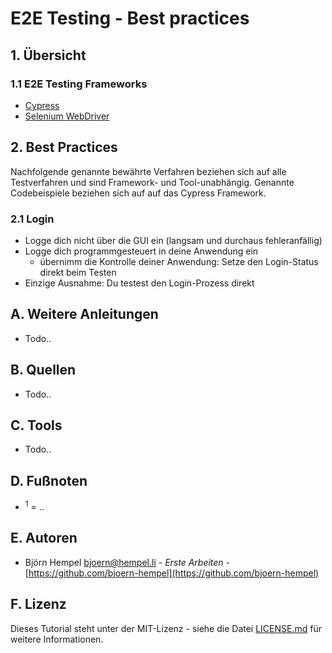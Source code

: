 # E2E Testing - Best practices

## 1. Übersicht

### 1.1 E2E Testing Frameworks

* [Cypress](https://www.cypress.io)
* [Selenium WebDriver](https://www.seleniumhq.org/projects/webdriver)

## 2. Best Practices

Nachfolgende genannte bewährte Verfahren beziehen sich auf alle Testverfahren und sind Framework- und Tool-unabhängig. Genannte Codebeispiele beziehen sich auf auf das Cypress Framework.

### 2.1 Login

* Logge dich nicht über die GUI ein (langsam und durchaus fehleranfällig)
* Logge dich programmgesteuert in deine Anwendung ein
  * übernimm die Kontrolle deiner Anwendung: Setze den Login-Status direkt beim Testen
* Einzige Ausnahme: Du testest den Login-Prozess direkt

## A. Weitere Anleitungen

* Todo..

## B. Quellen

* Todo..

## C. Tools

* Todo..

## D. Fußnoten

* <sup>1</sup> = ..

## E. Autoren

* Björn Hempel <bjoern@hempel.li> - _Erste Arbeiten_ - [https://github.com/bjoern-hempel](https://github.com/bjoern-hempel)

## F. Lizenz

Dieses Tutorial steht unter der MIT-Lizenz - siehe die Datei [LICENSE.md](/LICENSE.md) für weitere Informationen.
